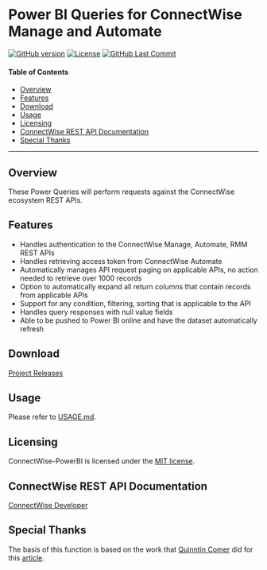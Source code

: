# Power BI Queries for ConnectWise Manage and Automate

[![GitHub version](https://badge.fury.io/gh/derpenstiltskin%2Fconnectwise-powerbi.svg)](https://badge.fury.io/gh/derpenstiltskin%2Fconnectwise-powerbi)
[![License](https://img.shields.io/badge/license-MIT-green)](https://github.com/derpenstiltskin/connectwise-powerbi/blob/main/LICENSE.md)
[![GitHub Last Commit](https://img.shields.io/github/last-commit/derpenstiltskin/connectwise-powerbi)](https://github.com/derpenstiltskin/connectwise-powerbi/commits/main)

#### Table of Contents

*   [Overview](#overview)
*   [Features](#features)
*   [Download](#download)
*   [Usage](#usage)
*   [Licensing](#licensing)
*   [ConnectWise REST API Documentation](#connectwise-rest-api-documentation)
*   [Special Thanks](#special-thanks)

----------

## Overview

These Power Queries will perform requests against the ConnectWise ecosystem REST APIs.

## Features

- Handles authentication to the ConnectWise Manage, Automate, RMM REST APIs
- Handles retrieving access token from ConnectWise Automate
- Automatically manages API request paging on applicable APIs, no action needed to retrieve over 1000 records
- Option to automatically expand all return columns that contain records from applicable APIs
- Support for any condition, filtering, sorting that is applicable to the API
- Handles query responses with null value fields
- Able to be pushed to Power BI online and have the dataset automatically refresh

## Download

[Project Releases](https://github.com/derpenstiltskin/connectwise-powerbi/releases)

## Usage

Please refer to [USAGE.md](USAGE.md).

## Licensing

ConnectWise-PowerBI is licensed under the [MIT license](LICENSE.md).

## ConnectWise REST API Documentation

[ConnectWise Developer](https://developer.connectwise.com)

## Special Thanks

The basis of this function is based on the work that [Quinntin Comer](https://comertechnology.com/) did for this [article](https://comertechnology.com/cw-manage-getting-started-with-powerbi-the-update/).